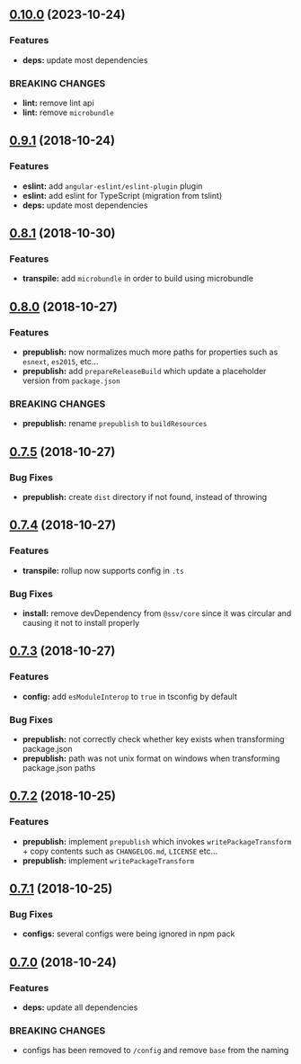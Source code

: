 ## [0.10.0](https://github.com/sketch7/ssv-tools/compare/0.9.1...0.10.0) (2023-10-24)

### Features

- **deps:** update most dependencies

### BREAKING CHANGES

- **lint:** remove lint api
- **lint:** remove `microbundle`

## [0.9.1](https://github.com/sketch7/ssv-tools/compare/0.9.0...0.9.1) (2018-10-24)

### Features

- **eslint:** add `angular-eslint/eslint-plugin` plugin
- **eslint:** add eslint for TypeScript (migration from tslint)
- **deps:** update most dependencies

## [0.8.1](https://github.com/sketch7/ssv-tools/compare/0.8.0...0.8.1) (2018-10-30)

### Features

- **transpile:** add `microbundle` in order to build using microbundle


## [0.8.0](https://github.com/sketch7/ssv-tools/compare/0.7.5...0.8.0) (2018-10-27)

### Features

- **prepublish:** now normalizes much more paths for properties such as `esnext`, `es2015`, etc...
- **prepublish:** add `prepareReleaseBuild` which update a placeholder version from `package.json`


### BREAKING CHANGES

- **prepublish:**  rename `prepublish` to `buildResources`


## [0.7.5](https://github.com/sketch7/ssv-tools/compare/0.7.4...0.7.5) (2018-10-27)

### Bug Fixes

- **prepublish:** create `dist` directory if not found, instead of throwing


## [0.7.4](https://github.com/sketch7/ssv-tools/compare/0.7.3...0.7.4) (2018-10-27)

### Features

- **transpile:** rollup now supports config in `.ts`


### Bug Fixes

- **install:** remove devDependency from `@ssv/core` since it was circular and causing it not to install properly


## [0.7.3](https://github.com/sketch7/ssv-tools/compare/0.7.2...0.7.3) (2018-10-27)

### Features

- **config:** add `esModuleInterop` to `true` in tsconfig by default


### Bug Fixes

- **prepublish:** not correctly check whether key exists when transforming package.json
- **prepublish:** path was not unix format on windows when transforming package.json paths


## [0.7.2](https://github.com/sketch7/ssv-tools/compare/0.7.1...0.7.2) (2018-10-25)

### Features

- **prepublish:** implement `prepublish` which invokes `writePackageTransform` + copy contents such as `CHANGELOG.md`, `LICENSE` etc...
- **prepublish:** implement `writePackageTransform`


## [0.7.1](https://github.com/sketch7/ssv-tools/compare/0.7.0...0.7.1) (2018-10-25)

### Bug Fixes

- **configs:** several configs were being ignored in npm pack


## [0.7.0](https://github.com/sketch7/ssv-tools/compare/0.6.12...0.7.0) (2018-10-24)

### Features

- **deps:** update all dependencies

### BREAKING CHANGES

- configs has been removed to `/config` and remove `base` from the naming
